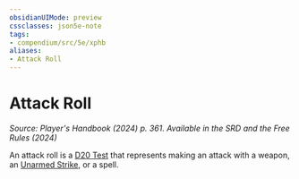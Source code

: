 ```yaml
---
obsidianUIMode: preview
cssclasses: json5e-note
tags:
- compendium/src/5e/xphb
aliases:
- Attack Roll
---
```

# Attack Roll
*Source: Player's Handbook (2024) p. 361. Available in the <span title='Systems Reference Document (5.2)'>SRD</span> and the Free Rules (2024)* 

An attack roll is a [D20 Test](/3-Mechanics/CLI/variant-rules/d20-test-xphb.md) that represents making an attack with a weapon, an [Unarmed Strike](/3-Mechanics/CLI/variant-rules/unarmed-strike-xphb.md), or a spell.